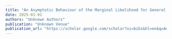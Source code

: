 ```yaml
---
title: "An Asymptotic Behaviour of the Marginal Likelihood for General Markov Models"
date: 2025-01-01
authors: "Unknown Authors"
publication: "Unknown Venue"
publication_url: "https://scholar.google.com/scholar?oi=bibs&hl=en&q=An+Asymptotic+Behaviour+of+the+Marginal+Likelihood+for+General+Markov+Models"
---
```

